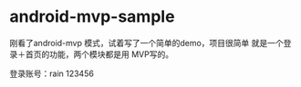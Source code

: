 # android-mvp-sample
刚看了android-mvp 模式，试着写了一个简单的demo，项目很简单 就是一个登录＋首页的功能，两个模块都是用 MVP写的。

登录账号：rain  123456
